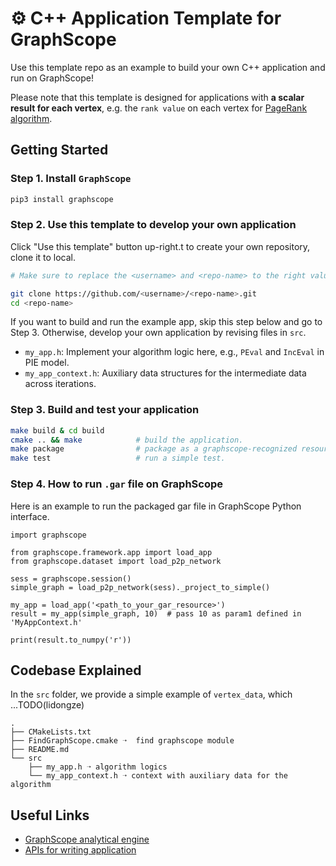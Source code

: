 # ⚙️  C++ Application Template for GraphScope

Use this template repo as an example to build your own C++ application and run on GraphScope! 

Please note that this template is designed for applications with **a scalar result for each vertex**, e.g. the `rank value` on each vertex for [PageRank algorithm](https://en.wikipedia.org/wiki/PageRank).

## Getting Started

### Step 1. Install `GraphScope`

```bash
pip3 install graphscope 
```

### Step 2. Use this template to develop your own application

Click "Use this template" button up-right.t to create your own repository, clone it to local.

```bash
# Make sure to replace the <username> and <repo-name> to the right values.

git clone https://github.com/<username>/<repo-name>.git 
cd <repo-name>
```

If you want to build and run the example app, skip this step below and go to Step 3.
Otherwise, develop your own application by revising files in `src`.

- `my_app.h`: Implement your algorithm logic here, e.g., `PEval` and `IncEval` in PIE model.
- `my_app_context.h`: Auxiliary data structures for the intermediate data across iterations. 


### Step 3. Build and test your application

```bash
make build & cd build
cmake .. && make            # build the application.
make package                # package as a graphscope-recognized resource (.gar)
make test                   # run a simple test. 
```
### Step 4. How to run `.gar` file on GraphScope

Here is an example to run the packaged gar file in GraphScope Python interface.

```python3
import graphscope

from graphscope.framework.app import load_app
from graphscope.dataset import load_p2p_network

sess = graphscope.session()
simple_graph = load_p2p_network(sess)._project_to_simple()

my_app = load_app('<path_to_your_gar_resource>')
result = my_app(simple_graph, 10)  # pass 10 as param1 defined in 'MyAppContext.h'

print(result.to_numpy('r'))
```

## Codebase Explained
In the `src` folder, we provide a simple example of `vertex_data`, which ...TODO(lidongze)
```
.
├── CMakeLists.txt
├── FindGraphScope.cmake ➝  find graphscope module
├── README.md
└── src
    ├── my_app.h ➝ algorithm logics
    └── my_app_context.h ➝ context with auxiliary data for the algorithm

```

## Useful Links

- [GraphScope analytical engine](https://graphscope.io/docs/analytics_engine.html)
- [APIs for writing application](https://graphscope.io/docs/reference/analytical_engine_index.html#)
